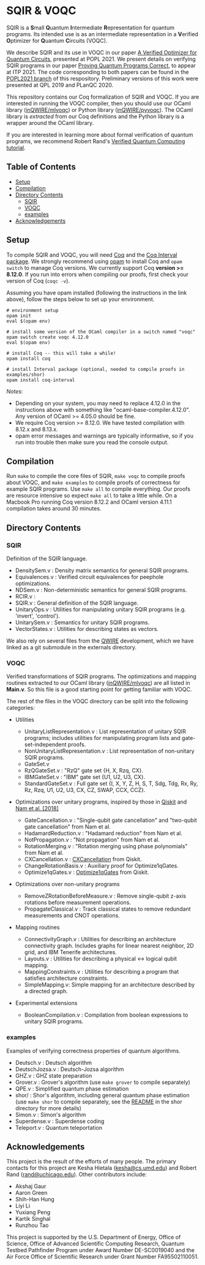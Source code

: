 # SQIR & VOQC

SQIR is a **S**mall **Q**uantum **I**ntermediate **R**epresentation for quantum programs. Its intended use is as an intermediate representation in a **V**erified **O**ptimizer for **Q**uantum **C**ircuits (VOQC).

We describe SQIR and its use in VOQC in our paper [A Verified Optimizer for Quantum Circuits](https://arxiv.org/abs/1912.02250), presented at POPL 2021. We present details on verifying SQIR programs in our paper [Proving Quantum Programs Correct](https://arxiv.org/abs/2010.01240), to appear at ITP 2021. The code corresponding to both papers can be found in the [POPL2021 branch](https://github.com/inQWIRE/SQIR/tree/POPL2021) of this respository. Preliminary versions of this work were presented at QPL 2019 and PLanQC 2020.

This repository contains our Coq formalization of SQIR and VOQC. If you are interested in running the VOQC compiler, then you should use our OCaml library ([inQWIRE/mlvoqc](https://github.com/inQWIRE/mlvoqc)) or Python library ([inQWIRE/pyvoqc](https://github.com/inQWIRE/pyvoqc)). The OCaml library is *extracted* from our Coq definitions and the Python library is a wrapper around the OCaml library.

If you are interested in learning more about formal verification of quantum programs, we recommend Robert Rand's [Verified Quantum Computing tutorial](http://www.cs.umd.edu/~rrand/vqc/index.html).

## Table of Contents

* [Setup](#setup)
* [Compilation](#compilation)
* [Directory Contents](#directory-contents)
  * [SQIR](#sqir)
  * [VOQC](#voqc)
  * [examples](#examples)
* [Acknowledgements](#acknowledgements)

## Setup

To compile SQIR and VOQC, you will need [Coq](https://coq.inria.fr/) and the [Coq Interval package](http://coq-interval.gforge.inria.fr/). We strongly recommend using [opam](https://opam.ocaml.org/doc/Install.html) to install Coq and `opam switch` to manage Coq versions. We currently support Coq **version >= 8.12.0**. If you run into errors when compiling our proofs, first check your version of Coq (`coqc -v`).

Assuming you have opam installed (following the instructions in the link above), follow the steps below to set up your environment.
```
# environment setup
opam init
eval $(opam env)

# install some version of the OCaml compiler in a switch named "voqc"
opam switch create voqc 4.12.0
eval $(opam env)

# install Coq -- this will take a while!
opam install coq

# install Interval package (optional, needed to compile proofs in examples/shor)
opam install coq-interval
```

*Notes*:
* Depending on your system, you may need to replace 4.12.0 in the instructions above with something like "ocaml-base-compiler.4.12.0". Any version of OCaml >= 4.05.0 should be fine. 
* We require Coq version >= 8.12.0. We have tested compilation with 8.12.x and 8.13.x.
* opam error messages and warnings are typically informative, so if you run into trouble then make sure you read the console output.

## Compilation

Run `make` to compile the core files of SQIR, `make voqc` to compile proofs about VOQC, and `make examples` to compile proofs of correctness for example SQIR programs. Use `make all` to compile everything. Our proofs are resource intensive so expect `make all` to take a little while. On a Macbook Pro running Coq version 8.12.2 and OCaml version 4.11.1 compilation takes around 30 minutes.

## Directory Contents

### SQIR

Definition of the SQIR language.

- DensitySem.v : Density matrix semantics for general SQIR programs.
- Equivalences.v : Verified circuit equivalences for peephole optimizations.
- NDSem.v : Non-deterministic semantics for general SQIR programs.
- RCIR.v : 
- SQIR.v : General definition of the SQIR language.
- UnitaryOps.v : Utilities for manipulating unitary SQIR programs (e.g. 'invert', 'control').
- UnitarySem.v : Semantics for unitary SQIR programs.
- VectorStates.v : Utilities for describing states as vectors.

We also rely on several files from the [QWIRE](https://github.com/inQWIRE/QWIRE) development, which we have linked as a git submodule in the externals directory.

### VOQC

Verified transformations of SQIR programs. The optimizations and mapping routines extracted to our OCaml library ([inQWIRE/mlvoqc](https://github.com/inQWIRE/mlvoqc)) are all listed in **Main.v**. So this file is a good starting point for getting familiar with VOQC.

The rest of the files in the VOQC directory can be split into the following categories:

- Utilities
  - UnitaryListRepresentation.v : List representation of unitary SQIR programs; includes utilities for manipulating program lists and gate-set-independent proofs.
  - NonUnitaryListRepresentation.v : List representation of non-unitary SQIR programs.
  - GateSet.v
  - RzQGateSet.v : "RzQ" gate set {H, X, Rzq, CX}.
  - IBMGateSet.v : "IBM" gate set {U1, U2, U3, CX}.
  - StandardGateSet.v : Full gate set {I, X, Y, Z, H, S, T, Sdg, Tdg, Rx, Ry, Rz, Rzq, U1, U2, U3, CX, CZ, SWAP, CCX, CCZ}.

- Optimizations over unitary programs, inspired by those in [Qiskit](https://github.com/Qiskit/qiskit-terra) and [Nam et al. [2018]](https://www.nature.com/articles/s41534-018-0072-4)
  - GateCancellation.v : "Single-qubit gate cancellation" and "two-qubit gate cancellation" from Nam et al.
  - HadamardReduction.v : "Hadamard reduction" from Nam et al.
  - NotPropagation.v : "Not propagation" from Nam et al.
  - RotationMerging.v : "Rotation merging using phase polynomials" from Nam et al.
  - CXCancellation.v : [CXCancellation](https://qiskit.org/documentation/stubs/qiskit.transpiler.passes.CXCancellation.html) from Qiskit.
  - ChangeRotationBasis.v : Auxiliary proof for Optimize1qGates.
  - Optimize1qGates.v : [Optimize1qGates](https://qiskit.org/documentation/stubs/qiskit.transpiler.passes.Optimize1qGates.html) from Qiskit.

- Optimizations over non-unitary programs
  - RemoveZRotationBeforeMeasure.v : Remove single-qubit z-axis rotations before measurement operations.
  - PropagateClassical.v : Track classical states to remove redundant measurements and CNOT operations.

- Mapping routines
  - ConnectivityGraph.v : Utilities for describing an architecture connectivity graph. Includes graphs for linear nearest neighbor, 2D grid, and IBM Tenerife architectures.
  - Layouts.v : Utilities for describing a physical <-> logical qubit mapping.
  - MappingConstraints.v : Utilities for describing a program that satisfies architecture constraints. 
  - SimpleMapping.v: Simple mapping for an architecture described by a directed graph.

- Experimental extensions
  - BooleanCompilation.v : Compilation from boolean expressions to unitary SQIR programs.

### examples

Examples of verifying correctness properties of quantum algorithms.

- Deutsch.v : Deutsch algorithm
- DeutschJozsa.v : Deutsch-Jozsa algorithm
- GHZ.v : GHZ state preparation
- Grover.v : Grover's algorithm (use `make grover` to compile separately)
- QPE.v : Simplified quantum phase estimation
- shor/ : Shor's algorithm, including general quantum phase estimation (use `make shor` to compile separately, see the [README](examples/shor/README.md) in the shor directory for more details)
- Simon.v : Simon's algorithm
- Superdense.v : Superdense coding
- Teleport.v : Quantum teleportation

## Acknowledgements

This project is the result of the efforts of many people. The primary contacts for this project are Kesha Hietala (<kesha@cs.umd.edu>) and Robert Rand (<rand@uchicago.edu>). Other contributors include:
* Akshaj Gaur
* Aaron Green
* Shih-Han Hung
* Liyi Li
* Yuxiang Peng
* Kartik Singhal
* Runzhou Tao

This project is supported by the U.S. Department of Energy, Office of Science, Office of Advanced Scientific Computing Research, Quantum Testbed Pathfinder Program under Award Number DE-SC0019040 and the Air Force Office of Scientific Research under Grant Number FA95502110051.
